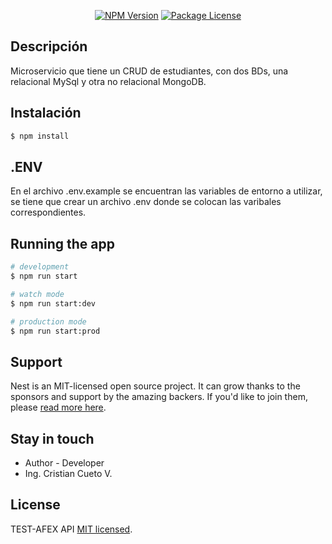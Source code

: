 <p align="center"></p><p align="center">
<a href="https://www.npmjs.com/~nestjscore" target="_blank"><img src="https://img.shields.io/npm/v/@nestjs/core.svg" alt="NPM Version" /></a>
<a href="https://www.npmjs.com/~nestjscore" target="_blank"><img src="https://img.shields.io/npm/l/@nestjs/core.svg" alt="Package License" /></a>

## Descripción

Microservicio que tiene un CRUD de estudiantes, con dos BDs, una relacional MySql y otra no relacional MongoDB.

## Instalación

```bash
$ npm install
```

## .ENV

En el archivo .env.example se encuentran las variables de entorno a utilizar, se tiene que crear un archivo .env donde se colocan las varibales correspondientes.

## Running the app

```bash
# development
$ npm run start

# watch mode
$ npm run start:dev

# production mode
$ npm run start:prod
```

## Support

Nest is an MIT-licensed open source project. It can grow thanks to the sponsors and support by the amazing backers. If you'd like to join them, please [read more here](https://docs.nestjs.com/support).

## Stay in touch

- Author - Developer
- Ing. Cristian Cueto V.

## License

TEST-AFEX API [MIT licensed](LICENSE).
